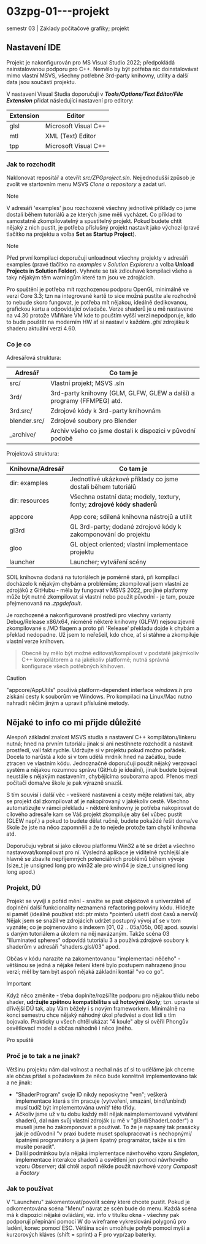 # 03zpg-01---projekt
semestr 03 | Základy počítačové grafiky; projekt

## Nastavení IDE
Projekt je nakonfigurován pro MS Visual Studio 2022; předpokládá nainstalovanou podporu pro C++. Nemělo by být potřeba nic doinstalovávat mimo vlastní MSVS, všechny potřebné 3rd-party knihovny, utility a další data jsou součástí projektu.

V nastavení Visual Studia doporučuji v ***Tools/Options/Text Editor/File Extension*** přidat následující nastavení pro editory:

| Extension | Editor               |
|-----------|----------------------|
| glsl	    | Microsoft Visual C++ |
| mtl       | XML (Text) Editor    |
| tpp       | Microsoft Visual C++ |

### Jak to rozchodit
Naklonovat repositář a otevřít _src/ZPGproject.sln_. Nejjednodušší způsob je zvolit ve startovním menu MSVS _Clone a repository_ a zadat url.

> [!NOTE]
> V adresáři 'examples' jsou rozchozené všechny jednotlivé příklady co jsme dostali během tutoriálů a ze kterých jsme měli vycházet. Co příklad to samostatně zkompilovatelný a spustitelný projekt. Pokud budete chtít nějaký z nich pustit, je potřeba příslušný projekt nastavit jako výchozí (pravé tlačítko na projektu a volba **Set as Startup Project**).

> [!NOTE]
Před první kompilací doporučuji unloadnout všechny projekty v adresáři examples (pravé tlačítko na _examples_ v _Solution Exploreru_ a volba **Unload Projects in Solution Folder**). Vyhnete se tak zdlouhavé kompilaci všeho a taky nějakým těm warningům které tam jsou ve zdrojácích.

Pro spuštění je potřeba mít rozchozenou podporu OpenGL minimálně ve verzi Core 3.3; tzn na integrované kartě to sice možná pustíte ale rozhodně to nebude skoro fungovat, je potřeba mít nějakou, ideálně dedikovanou, grafickou kartu a odpovídající ovladače. Verze shaderů je u mě nastavene na v4.30 protože VMWare VM kde to pouštím vyšší verzi nepodporuje, kdo to bude pouštět na moderním HW ať si nastaví v každém _.glsl_ zdrojáku k shaderu aktuální verzi 4.60.

### Co je co
Adresářová struktura:

| Adresář      | Co tam je                                                             |
|--------------|-----------------------------------------------------------------------|
| src/	       | Vlastní projekt; MSVS .sln                                            |
| 3rd/         | 3rd-party knihovny (GLM, GLFW, GLEW a další) a programy (FFMPEG) atd. |
| 3rd.src/     | Zdrojové kódy k 3rd-party knihovnám                                   |
| blender.src/ | Zdrojové soubory pro Blender                                          |
| _archive/    | Archiv všeho co jsme dostali k dispozici v původní podobě             |

Projektová struktura:

| Knihovna/Adresář | Co tam je                                                               |
|------------------|-------------------------------------------------------------------------|
| dir: examples	   | Jednotlivé ukázkové příklady co jsme dostali během tutoriálů            |
| dir: resources   | Všechna ostatní data; modely, textury, fonty; **zdrojové kódy shaderů** |
|                  |                                                                         |
| appcore          | App core; sdílená knihovna nástrojů a utilit                            |
| gl3rd            | GL 3rd-party; dodané zdrojové kódy k zakomponování do projektu          |
| gloo             | GL object oriented; vlastní implementace projektu                       |
| launcher         | Launcher; vytváření scény                                               |

SOIL knihovna dodaná na tutoriálech je poměrně stará, při kompilaci docházelo k nějakým chybám a problémům; zkompiloval jsem vlastní ze zdrojáků z GitHubu - měla by fungovat v MSVS 2022, pro jiné platformy může být nutné zkompilovat si vlastní nebo použít původní - je tam, pouze přejmenovaná na _.zpgdefault_.

Je rozchozené a nakonfigurované prostředí pro všechny varianty Debug/Release x86/x64, nicméně některé knihovny (GLFW) nejsou zjevně zkompilované s /MD flagem a proto při 'Release' překladu dojde k chybám a překlad nedopadne. Už jsem to neřešeil, kdo chce, ať si stáhne a zkompiluje vlastní verze knihoven.

> Obecně by mělo být možné editovat/kompilovat v podstatě jakýmkoliv C++ kompilátorem a na jakékoliv platformě; nutná správná konfigurace všech potřebných khihoven.

> [!CAUTION]
> "appcore/AppUtils" používá platform-dependent interface _windows.h_ pro získání cesty k souborům ve Windows. Pro kompilaci na Linux/Mac nutno nahradit něčím jiným a upravit příslušné metody.

## Nějaké to info co mi přijde důležité
Alespoň základní znalost MSVS studia a nastavení C++ kompilátoru/linkeru nutná; hned na prvním tutoriálu jinak si ani nestihnete rozchodit a nastavit prostředí, valí fakt rychle. Udržujte si v projektu pokud možno pořádek. Docela to narůstá a kdo si v tom udělá mrdník hned na začátku, bude ztracen ve vlastním kódu. Jednoznačně doporučuji použít nějaký verzovací systém a nějakou rozumnou správu (GitHub je ideální), jinak budete bojovat neustále s nějakým nastavením, chybějícíma souborama apod. Přenos mezi počítači doma/ve škole je pak výrazně snazší.

S tím souvisí i další věc - veškeré nastavení a cesty mějte relativní tak, aby se projekt dal zkompilovat ať je nakopírovaný v jakékoliv cestě. Všechno automatizujte v rámci překladu - některé knihovny je potřeba nakopírovat do cílového adresáře kam se Váš projekt zkompiluje aby šel vůbec pustit (GLEW např.) a pokud to budete dělat ručně, budete pokaždé řešit doma/ve škole že jste na něco zapomněli a že to nejede protože tam chybí knihovna atd.

Doporučuju vybrat si jako cílovou platformu Win32 a té se držet a všechno nastavovat/kompilovat pro ní. Výsledná aplikace je viditelně rychlejší ale hlavně se zbavíte nepříjemných potenciálních problémů během vývoje (size_t je unsigned long pro win32 ale pro win64 je size_t unsigned long long apod.)

### Projekt, DÚ
Projekt se vyvíjí a pořád mění - snažte se psát objektově a univerzálně ať doplnění další funkcionality neznamená refactoring poloviny kódu. Hlídejte si paměť (ideálně používat std::ptr místo *pointerů ušetří dost časů a nervů) Nějak jsem se snažil ve zdrojácích udržet postupný vývoj ať se v tom vyznáte; co je pojmenováno s indexem [01, 02 .. 05a/05b, 06] apod. souvisí s daným tutoriálem a úkolem na něj navázaným. Takže scéna 03 "illuminated spheres" odpovídá tutoriálu 3 a používá zdrojové soubory k shaderům v adresáři "shaders.glsl/03" apod.

Občas v kódu narazíte na zakomentovanou "implementaci něčeho" - většinou se jedná a nějaké řešení které bylo postupem nahrazeno jinou verzí; měl by tam být aspoň nějaká základní kontář "vo co go".

> [!IMPORTANT]
> Když něco změníte - třeba doplníte/rozšíříte podporu pro nějakou třídu nebo shader, **udržujte zpětnou kompatibilitu s už hotovými úkoly**; tzn. upravte si dřívější DÚ tak, aby Vám běžely i s novým frameworkem. Minimálně na konci semestru chce nějaký náhodný úkol předvést a dost lidí s tím bojovalo. Prakticky u všech chtěl ukázat "4 koule" aby si ověřil Phongův osvětlovací model a občas náhodně i něco jiného.

Pro spuště

### Proč je to tak a ne jinak?
Většinu projektu nám dal volnost a nechal nás ať si to uděláme jak chceme ale občas přišel s požadavkem že něco bude konrétně implementováno tak a ne jinak:
 - "ShaderProgram" svoje ID nikdy neposkytne "ven"; veškerá implementace která s tím pracuje (vytvoření, smazání, bind/unbind) musí tudíž být implementována uvnitř této třídy.
 - Ačkoliv jsme už v tu dobu každý měl nějak naimplementované vytváření shaderů, dal nám svůj vlastní zdroják (u mě v "gl3rd/ShaderLoader") a museli jsme ho zakomponovat a používat. To že je napsaný tak prasácky jak je odůvodnil "v praxi budete muset spolupracovat i s nechopnými/špatnými programátory a já jsem špatný programátor, takže si s tím musíte poradit".
 - Další podmínkou byla nějaká implementace návrhového vzoru _Singleton_, implementace interakce shaderů a osvětlení jen pomocí návrhového vzoru _Observer_; dál chtěl aspoň někde použít návrhové vzory _Composit_ a _Factory_
 
 ### Jak to používat
 V "Launcheru" zakomentovat/povolit scény které chcete pustit. Pokud je odkomentována scéna "Menu" návrat ze scén bude do menu. Každá scéna má k dispozici nějaké ovládání, viz. info v titulku okna - všechny pak podporují přepínání pomocí W do wireframe vykreslování polygonů pro ladění, konec pomocí ESC. Většina scén umožňuje pohyb pomocí myši a kurzorových kláves (shift = sprint) a F pro vyp/zap baterky.